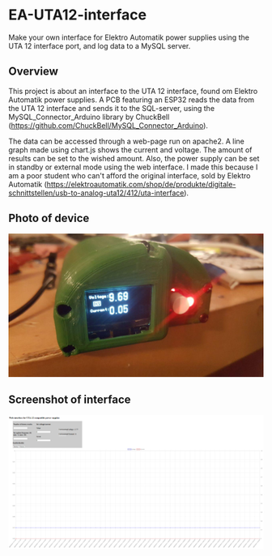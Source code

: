 # EA-UTA12-interface
Make your own interface for Elektro Automatik power supplies using the UTA 12 interface port, and log data to a MySQL server.

## Overview
This project is about an interface to the UTA 12 interface, found om Elektro Automatik power supplies.
A PCB featuring an ESP32 reads the data from the UTA 12 interface and sends it to the SQL-server, using the MySQL_Connector_Arduino library by ChuckBell (https://github.com/ChuckBell/MySQL_Connector_Arduino).

The data can be accessed through a web-page run on apache2. A line graph made using chart.js shows the current and voltage. The amount of results can be set to the wished amount. Also, the power supply can be set in standby or external mode using the web interface.
I made this because I am a poor student who can't afford the original interface, sold by Elektro Automatik (https://elektroautomatik.com/shop/de/produkte/digitale-schnittstellen/usb-to-analog-uta12/412/uta-interface). 

## Photo of device
![alt text](https://github.com/H3ndrik-Jan/EA-UTA12-interface/blob/master/on.jpg)
## Screenshot of interface
![alt text](https://github.com/H3ndrik-Jan/EA-UTA12-interface/blob/master/software/Screenshot.PNG)
